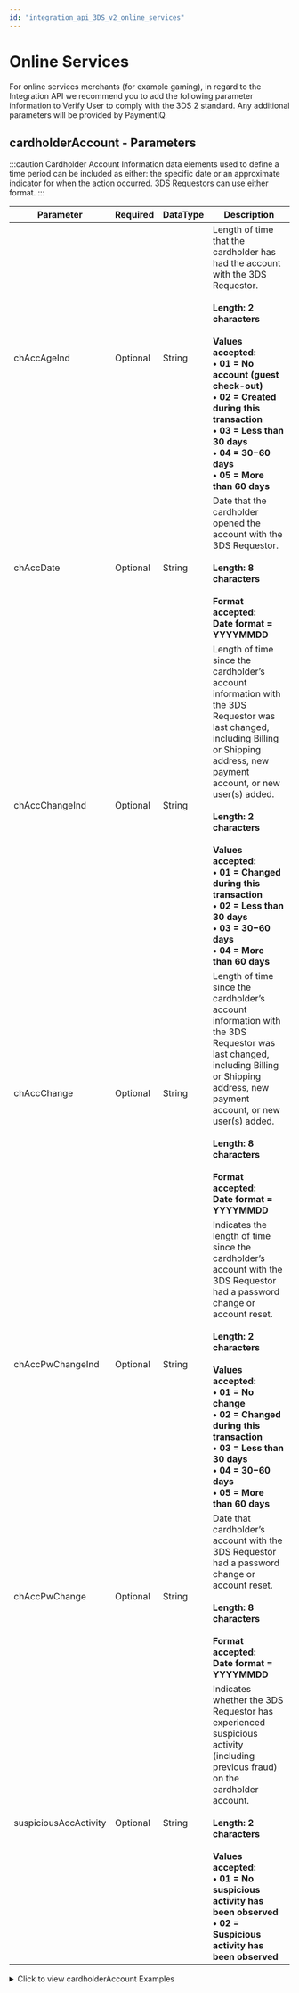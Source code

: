 ```yaml
---
id: "integration_api_3DS_v2_online_services"
---
```


# Online Services

For online services merchants (for example gaming), in regard to the Integration API we recommend you to add the following parameter information to Verify User to comply with the 3DS 2 standard. Any additional parameters will be provided by PaymentIQ.

## cardholderAccount - Parameters

:::caution
Cardholder Account Information data elements used to define a time period can be included as either: the specific date or an
approximate indicator for when the action occurred. 3DS Requestors can use either format.
:::

| Parameter             | Required | DataType | Description                                                                                                                                                                                                                                                                                                                                                                                            |
|-----------------------|----------|----------|--------------------------------------------------------------------------------------------------------------------------------------------------------------------------------------------------------------------------------------------------------------------------------------------------------------------------------------------------------------------------------------------------------|
| chAccAgeInd           | Optional | String   | Length of time that the cardholder has had the account with the 3DS Requestor. <br/><br/>**Length: 2 characters** <br/> <br/>**Values accepted:** <br/>**• 01 = No account (guest check-out)** <br/>**• 02 = Created during this transaction** <br/>**• 03 = Less than 30 days** <br/>**• 04 = 30−60 days** <br/>**• 05 = More than 60 days**                                                          |
| chAccDate             | Optional | String   | Date that the cardholder opened the account with the 3DS Requestor. <br/><br/>**Length: 8 characters** <br/> <br/>**Format accepted:** <br/>**Date format = YYYYMMDD**                                                                                                                                                                                                                                 |
| chAccChangeInd        | Optional | String   | Length of time since the cardholder’s account information with the 3DS Requestor was last changed, including Billing or Shipping address, new payment account, or new user(s) added. <br/><br/>**Length: 2 characters** <br/> <br/>**Values accepted:** <br/>**• 01 = Changed during this transaction** <br/>**• 02 = Less than 30 days** <br/>**• 03 = 30−60 days** <br/>**• 04 = More than 60 days** |
| chAccChange           | Optional | String   | Length of time since the cardholder’s account information with the 3DS Requestor was last changed, including Billing or Shipping address, new payment account, or new user(s) added. <br/><br/>**Length: 8 characters** <br/> <br/>**Format accepted:** <br/>**Date format = YYYYMMDD**                                                                                                                |
| chAccPwChangeInd      | Optional | String   | Indicates the length of time since the cardholder’s account with the 3DS Requestor had a password change or account reset. <br/><br/>**Length: 2 characters** <br/> <br/>**Values accepted:** <br/>**• 01 = No change** <br/>**• 02 = Changed during this transaction** <br/>**• 03 = Less than 30 days** <br/>**• 04 = 30−60 days** <br/>**• 05 = More than 60 days**                                 |
| chAccPwChange         | Optional | String   | Date that cardholder’s account with the 3DS Requestor had a password change or account reset. <br/><br/>**Length: 8 characters** <br/> <br/>**Format accepted:** <br/>**Date format = YYYYMMDD**                                                                                                                                                                                                       |
| suspiciousAccActivity | Optional | String   | Indicates whether the 3DS Requestor has experienced suspicious activity (including previous fraud) on the cardholder account. <br/><br/>**Length: 2 characters** <br/> <br/>**Values accepted:** <br/>**• 01 = No suspicious activity has been observed** <br/>**• 02 = Suspicious activity has been observed**                                                                                        |

<details><summary>Click to view cardholderAccount Examples</summary>
<p>

## Example using specific date cardholder account

```json
{
   "threeDS2": {
      "cardholderAccount": {
         "acctInfo": {
            "chAccDate": "20190101",
            "chAccChange": "20190101",
            "chAccPwChange": "20190101",
            "suspiciousAccActivity": "01"
         }
      }
   }
}
```

## Example using approximate date cardholder account


```json
{
   "threeDS2": {
      "cardholderAccount": {
         "acctInfo": {
            "chAccAgeInd": "02",
            "chAccChangeInd": "01",
            "chAccPwChangeInd": "02",
            "suspiciousAccActivity": "01"
         }
      }
   }
}
```


</p>
</details>
